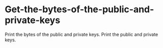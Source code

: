 # Get-the-bytes-of-the-public-and-private-keys
Print the bytes of the public and private keys. Print the public and private keys.
